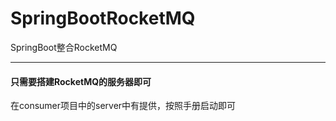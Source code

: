 # SpringBootRocketMQ
SpringBoot整合RocketMQ

----
#### 只需要搭建RocketMQ的服务器即可
在consumer项目中的server中有提供，按照手册启动即可

